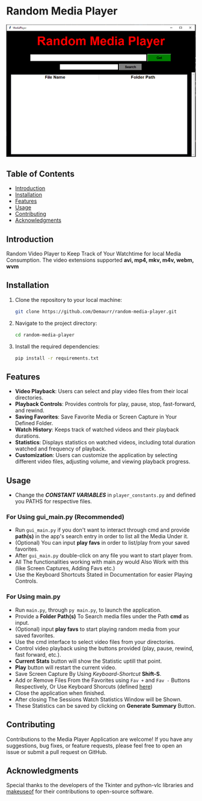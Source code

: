 
# Random Media Player
![Main Screen Page](Screenshots/Main_Screen5.PNG)
## Table of Contents 
 - [Introduction](#introduction) 
 - [Installation](#installation)  
 -  [Features](#features) 
 -  [Usage](#usage)
 -  [Contributing](#contributing)
 -  [Acknowledgments](#acknowledgments)


## Introduction
Random Video Player to Keep Track of Your Watchtime for local Media Consumption. The video extensions supported **avi, mp4, mkv, m4v, webm, wvm**


## Installation

1. Clone the repository to your local machine:

    ```bash
    git clone https://github.com/Demaurr/random-media-player.git
    ```

2. Navigate to the project directory:

    ```bash
    cd random-media-player
    ```

3. Install the required dependencies:

    ```bash
    pip install -r requirements.txt
    ```


## Features

- **Video Playback**: Users can select and play video files from their local directories.
- **Playback Controls**: Provides controls for play, pause, stop, fast-forward, and rewind.
- **Saving Favorites**: Save Favorite Media or Screen Capture in Your Defined Folder.
- **Watch History**: Keeps track of watched videos and their playback durations.
- **Statistics**: Displays statistics on watched videos, including total duration watched and frequency of playback.
- **Customization**: Users can customize the application by selecting different video files, adjusting volume, and viewing playback progress.

## Usage
*   Change the ***CONSTANT VARIABLES*** in `player_constants.py` and defined you PATHS for respective files.
### For Using **gui_main.py** (Recommended)
*   Run `gui_main.py` if you don't want to interact through cmd and provide **path(s)** in the app's search entry in order to list all the Media Under it.
*   (Optional) You can input **play favs** in order to list/play from your saved favorites.
*   After `gui_main.py` double-click on any file you want to start player from.
*   All The functionalities working with main.py would Also Work with this (like Screen Captures, Adding Favs etc.)
*   Use the Keyboard Shortcuts Stated in Documentation for easier Playing Controls.

### For Using main.py
*   Run `main.py`, through `py main.py`, to launch the application.
*   Provide a **Folder Path(s)** To Search media files under the Path **cmd** as input.
*   (Optional) input **play favs** to start playing random media from your saved favorites.
*   Use the cmd interface to select video files from your directories.
*   Control video playback using the buttons provided (play, pause, rewind, fast forward, etc.).
*   **Current Stats** button will show the Statistic uptill that point.
*   **Play** button will restart the current video.
*   Save Screen Capture By Using *Keyboard-Shortcut* **Shift-S**.
*   Add or Remove Files From the Favorites using `Fav +` and `Fav -` Buttons Respectively, Or Use Keyboard Shorcuts (defined [here](Documentations/documentation.md))
*   Close the application when finished.
*   After closing The Sessions Watch Statistics Window will be Shown.
*   These Statistics can be saved by clicking on **Generate Summary** Button.

## Contributing

Contributions to the Media Player Application are welcome! If you have any suggestions, bug fixes, or feature requests, please feel free to open an issue or submit a pull request on GitHub.

## Acknowledgments

Special thanks to the developers of the Tkinter and python-vlc libraries and [makeuseof](https://www.makeuseof.com/python-video-media-player-how-to-build/) for their contributions to open-source software.


